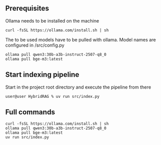 ## Prerequisites

Ollama needs to be installed on the machine

```console
curl -fsSL https://ollama.com/install.sh | sh
```

The to be used models have to be pulled with ollama.
Model names are configured in /src/config.py

```console
ollama pull qwen3:30b-a3b-instruct-2507-q8_0
ollama pull bge-m3:latest
```

## Start indexing pipeline

Start in the project root directory and execute the pipeline from there

```console
user@user HybridRAG % uv run src/index.py

```

## Full commands

```console
curl -fsSL https://ollama.com/install.sh | sh
ollama pull qwen3:30b-a3b-instruct-2507-q8_0
ollama pull bge-m3:latest
uv run src/index.py
```
